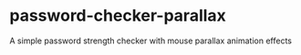 # password-checker-parallax
A simple password strength checker with mouse parallax animation effects
